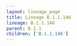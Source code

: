 ```yaml
---
layout: lineage_page
title: Lineage B.1.1.146
lineage: B.1.1.146
parent: B.1.1
children: ['B.1.1.146']
---
```

